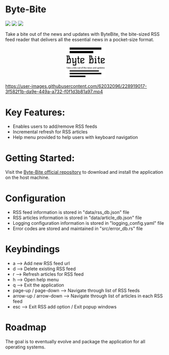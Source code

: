 # Byte-Bite

![](https://img.shields.io/badge/license-GPL%203.0-green)
![](https://img.shields.io/badge/Powered%20By-Rust-blue)
![](https://img.shields.io/badge/Crates.io-0.1.3-blue)

Take a bite out of the news and updates with ByteBite, the bite-sized RSS feed reader that delivers all the essential news in a pocket-size format.

<p align="center">
<img
  src="/logos/jpg/logo-black.jpg"
  title="ByteBite"
  width="25%"
  height="25%">
</p>

https://user-images.githubusercontent.com/62032096/228919017-3f582f1b-da9e-449a-a732-f0f1d3b81a97.mp4


# Key Features:
- Enables users to add/remove RSS feeds
- Incremental refresh for RSS articles
- Help menu provided to help users with keyboard navigation

# Getting Started:
Visit the [Byte-Bite official repository](https://github.com/oss-rust-github-io/byte_bite) to download and install the application on the host machine.

# Configuration
- RSS feed information is stored in "data/rss_db.json" file
- RSS articles information is stored in "data/article_db.json" file
- Logging configuration information is stored in "logging_config.yaml" file
- Error codes are stored and maintained in "src/error_db.rs" file

# Keybindings
- a --> Add new RSS feed url
- d --> Delete existing RSS feed
- r --> Refresh articles for RSS feed
- h --> Open help menu
- q --> Exit the application
- page-up / page-down --> Navigate through list of RSS feeds
- arrow-up / arrow-down --> Navigate through list of articles in each RSS feed
- esc --> Exit RSS add option / Exit popup windows

# Roadmap
The goal is to eventually evolve and package the application for all operating systems.
